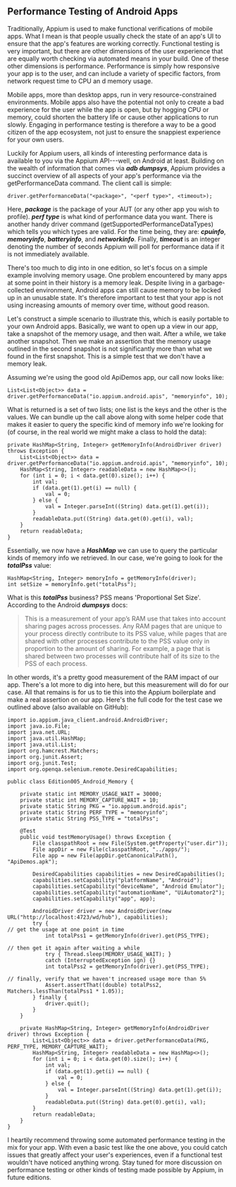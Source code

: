 ## Performance Testing of Android Apps

Traditionally, Appium is used to make functional verifications of mobile apps. What I mean is that people usually check the state of an app's UI to ensure that the app's features are working correctly. Functional testing is very important, but there are other dimensions of the user experience that are equally worth checking via automated means in your build. One of these other dimensions is performance. Performance is simply how responsive your app is to the user, and can include a variety of specific factors, from network request time to CPU an d memory usage.

Mobile apps, more than desktop apps, run in very resource-constrained environments. Mobile apps also have the potential not only to create a bad experience for the user while the app is open, but by hogging CPU or memory, could shorten the battery life or cause other applications to run slowly. Engaging in performance testing is therefore a way to be a good citizen of the app ecosystem, not just to ensure the snappiest experience for your own users.

Luckily for Appium users, all kinds of interesting performance data is available to you via the Appium API---well, on Android at least. Building on the wealth of information that comes via ***adb dumpsys***, Appium provides a succinct overview of all aspects of your app's performance via the getPerformanceData command. The client call is simple:
```
driver.getPerformanceData("<package>", "<perf type>", <timeout>);
```

Here, ***package*** is the package of your AUT (or any other app you wish to profile). ***perf type*** is what kind of performance data you want. There is another handy driver command (getSupportedPerformanceDataTypes) which tells you which types are valid. For the time being, they are: ***cpuinfo***, ***memoryinfo***, ***batteryinfo***, and ***networkinfo***. Finally, ***timeout*** is an integer denoting the number of seconds Appium will poll for performance data if it is not immediately available.

There's too much to dig into in one edition, so let's focus on a simple example involving memory usage. One problem encountered by many apps at some point in their history is a memory leak. Despite living in a garbage-collected environment, Android apps can still cause memory to be locked up in an unusable state. It's therefore important to test that your app is not using increasing amounts of memory over time, without good reason.

Let's construct a simple scenario to illustrate this, which is easily portable to your own Android apps. Basically, we want to open up a view in our app, take a snapshot of the memory usage, and then wait. After a while, we take another snapshot. Then we make an assertion that the memory usage outlined in the second snapshot is not significantly more than what we found in the first snapshot. This is a simple test that we don't have a memory leak.

Assuming we're using the good old ApiDemos app, our call now looks like:
```
List<List<Object>> data = driver.getPerformanceData("io.appium.android.apis", "memoryinfo", 10);
```

What is returned is a set of two lists; one list is the keys and the other is the values. We can bundle up the call above along with some helper code that makes it easier to query the specific kind of memory info we're looking for (of course, in the real world we might make a class to hold the data):
```
private HashMap<String, Integer> getMemoryInfo(AndroidDriver driver) throws Exception {
    List<List<Object>> data = driver.getPerformanceData("io.appium.android.apis", "memoryinfo", 10);
    HashMap<String, Integer> readableData = new HashMap<>();
    for (int i = 0; i < data.get(0).size(); i++) {
        int val;
        if (data.get(1).get(i) == null) {
            val = 0;
        } else {
            val = Integer.parseInt((String) data.get(1).get(i));
        }
        readableData.put((String) data.get(0).get(i), val);
    }
    return readableData;
}
```

Essentially, we now have a ***HashMap*** we can use to query the particular kinds of memory info we retrieved. In our case, we're going to look for the ***totalPss*** value:
```
HashMap<String, Integer> memoryInfo = getMemoryInfo(driver);
int setSize = memoryInfo.get("totalPss");
```

What is this ***totalPss*** business? PSS means 'Proportional Set Size'. According to the Android ***dumpsys*** docs:

> This is a measurement of your app’s RAM use that takes into account sharing pages across processes. Any RAM pages that are unique to your process directly contribute to its PSS value, while pages that are shared with other processes contribute to the PSS value only in proportion to the amount of sharing. For example, a page that is shared between two processes will contribute half of its size to the PSS of each process.

In other words, it's a pretty good measurement of the RAM impact of our app. There's a lot more to dig into here, but this measurement will do for our case. All that remains is for us to tie this into the Appium boilerplate and make a real assertion on our app. Here's the full code for the test case we outlined above (also available on GitHub):
```
import io.appium.java_client.android.AndroidDriver;
import java.io.File;
import java.net.URL;
import java.util.HashMap;
import java.util.List;
import org.hamcrest.Matchers;
import org.junit.Assert;
import org.junit.Test;
import org.openqa.selenium.remote.DesiredCapabilities;

public class Edition005_Android_Memory {

    private static int MEMORY_USAGE_WAIT = 30000;
    private static int MEMORY_CAPTURE_WAIT = 10;
    private static String PKG = "io.appium.android.apis";
    private static String PERF_TYPE = "memoryinfo";
    private static String PSS_TYPE = "totalPss";

    @Test
    public void testMemoryUsage() throws Exception {
        File classpathRoot = new File(System.getProperty("user.dir"));
        File appDir = new File(classpathRoot, "../apps/");
        File app = new File(appDir.getCanonicalPath(), "ApiDemos.apk");

        DesiredCapabilities capabilities = new DesiredCapabilities();
        capabilities.setCapability("platformName", "Android");
        capabilities.setCapability("deviceName", "Android Emulator");
        capabilities.setCapability("automationName", "UiAutomator2");
        capabilities.setCapability("app", app);

        AndroidDriver driver = new AndroidDriver(new URL("http://localhost:4723/wd/hub"), capabilities);
        try {
// get the usage at one point in time
            int totalPss1 = getMemoryInfo(driver).get(PSS_TYPE);

// then get it again after waiting a while
            try { Thread.sleep(MEMORY_USAGE_WAIT); }
            catch (InterruptedException ign) {}
            int totalPss2 = getMemoryInfo(driver).get(PSS_TYPE);

// finally, verify that we haven't increased usage more than 5%
            Assert.assertThat((double) totalPss2, Matchers.lessThan(totalPss1 * 1.05));
        } finally {
            driver.quit();
        }
    }

    private HashMap<String, Integer> getMemoryInfo(AndroidDriver driver) throws Exception {
        List<List<Object>> data = driver.getPerformanceData(PKG, PERF_TYPE, MEMORY_CAPTURE_WAIT);
        HashMap<String, Integer> readableData = new HashMap<>();
        for (int i = 0; i < data.get(0).size(); i++) {
            int val;
            if (data.get(1).get(i) == null) {
                val = 0;
            } else {
                val = Integer.parseInt((String) data.get(1).get(i));
            }
            readableData.put((String) data.get(0).get(i), val);
        }
        return readableData;
    }
}
``` 

I heartily recommend throwing some automated performance testing in the mix for your app. With even a basic test like the one above, you could catch issues that greatly affect your user's experiences, even if a functional test wouldn't have noticed anything wrong. Stay tuned for more discussion on performance testing or other kinds of testing made possible by Appium, in future editions.
